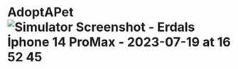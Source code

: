 # AdoptAPet![Simulator Screenshot - Erdals İphone 14 ProMax - 2023-07-19 at 16 52 45](https://github.com/ErdalKeser/AdoptAPet/assets/117985999/a81511c7-b402-4489-886d-776ee25ffef1)
